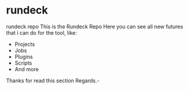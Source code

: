 # rundeck
rundeck repo
This is the Rundeck Repo
Here you can see all new futures that i can do for the tool, like:
  - Projects
  - Jobs
  - Plugins
  - Scripts
  - And more
  
Thanks for read this section
Regards.-
 
